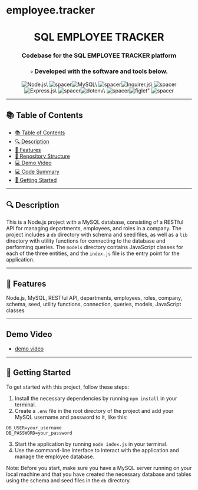 # employee.tracker
  <div align="center">
  <h1 align="center">SQL EMPLOYEE TRACKER</h1>
  <h3>Codebase for the SQL EMPLOYEE TRACKER platform</h3>
  <h3>◦ Developed with the software and tools below.</h3>
  <p align="center"><img src="https://img.shields.io/badge/-Node.js-004E89?logo=Node.js&style=social" alt='Node.js\' />
<img src="https://via.placeholder.com/1/0000/00000000" alt="spacer" /><img src="https://img.shields.io/badge/-MySQL-004E89?logo=MySQL&style=social" alt='MySQL\' />
<img src="https://via.placeholder.com/1/0000/00000000" alt="spacer" /><img src="https://img.shields.io/badge/-Inquirer.js-004E89?logo=Inquirer.js&style=social" alt='Inquirer.js\' />
<img src="https://via.placeholder.com/1/0000/00000000" alt="spacer" /><img src="https://img.shields.io/badge/-Express.js-004E89?logo=Express.js&style=social" alt='Express.js\' />
<img src="https://via.placeholder.com/1/0000/00000000" alt="spacer" /><img src="https://img.shields.io/badge/-dotenv-004E89?logo=dotenv&style=social" alt='dotenv\' />
<img src="https://via.placeholder.com/1/0000/00000000" alt="spacer" /><img src="https://img.shields.io/badge/-figlet-004E89?logo=figlet&style=social" alt='figlet"' />
<img src="https://via.placeholder.com/1/0000/00000000" alt="spacer" />
  </p>
  </div>
  
  ---
  ## 📚 Table of Contents
  - [📚 Table of Contents](#-table-of-contents)
  - [🔍 Description](#-description)
  - [🌟 Features](#-features)
  - [📁 Repository Structure](#-repository-structure)
  - [💻 Demo Video](#-demo-video)
  - [💻 Code Summary](#-code-summary)
  - [🚀 Getting Started](#-getting-started)
  
  ---
  
  
  ## 🔍 Description

 This is a Node.js project with a MySQL database, consisting of a RESTful API for managing departments, employees, and roles in a company. The project includes a `db` directory with schema and seed files, as well as a `lib` directory with utility functions for connecting to the database and performing queries. The `models` directory contains JavaScript classes for each of the three entities, and the `index.js` file is the entry point for the application.

---

## 🌟 Features

 Node.js, MySQL, RESTful API, departments, employees, roles, company, schema, seed, utility functions, connection, queries, models, JavaScript classes

---
## Demo Video

- [demo video](https://drive.google.com/file/d/1NZREynC0o_B3kOqGFF2_M615aeA3yYMs/view?usp=sharing)

---
## 🚀 Getting Started

 To get started with this project, follow these steps:<br>
1. Install the necessary dependencies by running `npm install` in your terminal.
2. Create a `.env` file in the root directory of the project and add your MySQL username and password to it, like this:
```
DB_USER=your_username
DB_PASSWORD=your_password
```
3. Start the application by running `node index.js` in your terminal.
4. Use the command-line interface to interact with the application and manage the employee database.

Note: Before you start, make sure you have a MySQL server running on your local machine and that you have created the necessary database and tables using the schema and seed files in the `db` directory.